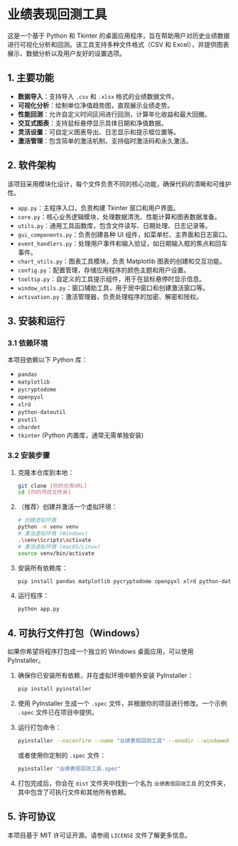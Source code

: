 # 业绩表现回测工具

这是一个基于 Python 和 Tkinter 的桌面应用程序，旨在帮助用户对历史业绩数据进行可视化分析和回测。该工具支持多种文件格式（CSV 和 Excel），并提供图表展示、数据分析以及用户友好的设置选项。

## 1\. 主要功能

  * **数据导入**：支持导入 `.csv` 和 `.xlsx` 格式的业绩数据文件。
  * **可视化分析**：绘制单位净值趋势图，直观展示业绩走势。
  * **性能回测**：允许自定义时间区间进行回测，计算年化收益和最大回撤。
  * **交互式图表**：支持鼠标悬停显示具体日期和净值数据。
  * **灵活设置**：可自定义图表导出、日志显示和提示框位置等。
  * **激活管理**：包含简单的激活机制，支持临时激活码和永久激活。

## 2\. 软件架构

该项目采用模块化设计，每个文件负责不同的核心功能，确保代码的清晰和可维护性。

  * `app.py`：主程序入口，负责构建 Tkinter 窗口和用户界面。
  * `core.py`：核心业务逻辑模块，处理数据清洗、性能计算和图表数据准备。
  * `utils.py`：通用工具函数库，包含文件读写、日期处理、日志记录等。
  * `gui_components.py`：负责创建各种 UI 组件，如菜单栏、主界面和日志窗口。
  * `event_handlers.py`：处理用户事件和输入验证，如日期输入框的焦点和回车事件。
  * `chart_utils.py`：图表工具模块，负责 Matplotlib 图表的创建和交互功能。
  * `config.py`：配置管理，存储应用程序的颜色主题和用户设置。
  * `tooltip.py`：自定义的工具提示组件，用于在鼠标悬停时显示信息。
  * `window_utils.py`：窗口辅助工具，用于居中窗口和创建激活窗口等。
  * `activation.py`：激活管理器，负责处理程序的加密、解密和授权。

## 3\. 安装和运行

### 3.1 依赖环境

本项目依赖以下 Python 库：

  * `pandas`
  * `matplotlib`
  * `pycryptodome`
  * `openpyxl`
  * `xlrd`
  * `python-dateutil`
  * `psutil`
  * `chardet`
  * `tkinter` (Python 内置库，通常无需单独安装)

### 3.2 安装步骤

1.  克隆本仓库到本地：

    ```bash
    git clone [你的仓库URL]
    cd [你的项目文件夹]
    ```

2.  （推荐）创建并激活一个虚拟环境：

    ```bash
    # 创建虚拟环境
    python -m venv venv
    # 激活虚拟环境 (Windows)
    .\venv\Scripts\activate
    # 激活虚拟环境 (macOS/Linux)
    source venv/bin/activate
    ```

3.  安装所有依赖库：

    ```bash
    pip install pandas matplotlib pycryptodome openpyxl xlrd python-dateutil psutil chardet
    ```

4.  运行程序：

    ```bash
    python app.py
    ```

## 4\. 可执行文件打包（Windows）

如果你希望将程序打包成一个独立的 Windows 桌面应用，可以使用 PyInstaller。

1.  确保你已安装所有依赖，并在虚拟环境中额外安装 PyInstaller：

    ```bash
    pip install pyinstaller
    ```

2.  使用 PyInstaller 生成一个 `.spec` 文件，并根据你的项目进行修改。一个示例 `.spec` 文件已在项目中提供。

3.  运行打包命令：

    ```bash
    pyinstaller --noconfirm --name "业绩表现回测工具" --onedir --windowed --icon "app.ico" app.py
    ```

    或者使用你定制的 `.spec` 文件：

    ```bash
    pyinstaller "业绩表现回测工具.spec"
    ```

4.  打包完成后，你会在 `dist` 文件夹中找到一个名为 `业绩表现回测工具` 的文件夹，其中包含了可执行文件和其他所有依赖。

## 5\. 许可协议

本项目基于 MIT 许可证开源。请参阅 `LICENSE` 文件了解更多信息。
